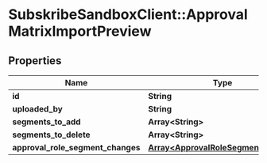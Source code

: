 # SubskribeSandboxClient::ApprovalMatrixImportPreview

## Properties
Name | Type | Description | Notes
------------ | ------------- | ------------- | -------------
**id** | **String** |  | [optional] 
**uploaded_by** | **String** |  | [optional] 
**segments_to_add** | **Array&lt;String&gt;** |  | [optional] 
**segments_to_delete** | **Array&lt;String&gt;** |  | [optional] 
**approval_role_segment_changes** | [**Array&lt;ApprovalRoleSegmentChange&gt;**](ApprovalRoleSegmentChange.md) |  | [optional] 


